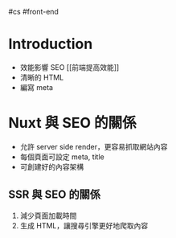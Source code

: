 #cs #front-end 

# Introduction
- 效能影響 SEO [[前端提高效能]]
- 清晰的 HTML
- 編寫 meta

# Nuxt 與 SEO 的關係
- 允許 server side render，更容易抓取網站內容
- 每個頁面可設定 meta, title
- 可創建好的內容架構
## SSR 與 SEO 的關係
1.  減少頁面加載時間
2.  生成 HTML，讓搜尋引擎更好地爬取內容

